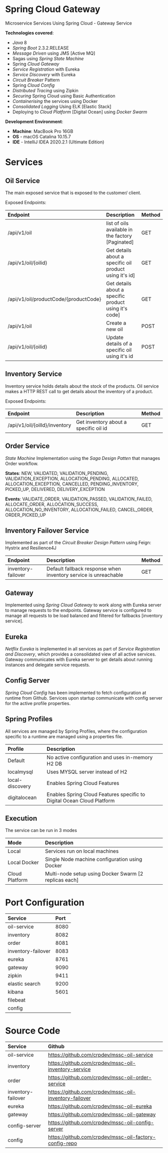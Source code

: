 # Spring Cloud Gateway

Microservice Services Using Spring Cloud - Gateway Service

**Technologies covered**:
- *Java* 8
- *Spring Boot* 2.3.2.RELEASE
- *Message Driven* using JMS [Active MQ]
- Sagas using *Spring State Machine*
- Spring *Cloud Gateway*
- *Service Registration* with Eureka
- *Service Discovery* with Eureka
- *Circuit Breaker* Pattern
- Spring *Cloud Config*
- *Distributed Tracing* using Zipkin
- *Securing* Spring Cloud using Basic Authentication
- *Containerising* the services using Docker
- *Consolidated Logging* Using ELK [Elastic Stack]
- Deploying to *Cloud Platform* [Digital Ocean] using *Docker Swarm*

**Development Environment**:
- **Machine**: MacBook Pro 16GB
- **OS** - macOS Catalina 10.15.7
- **IDE** - IntelliJ IDEA 2020.2.1 (Ultimate Edition)

# Services

## Oil Service

The main exposed service that is exposed to the customer/ client.

Exposed Endpoints:
 
| Endpoint | Description | Method |
|:--|:--|:--|
| /api/v1/oil | list of oils available in the factory [Paginated] | GET |
| /api/v1/oil/{oilid} | Get details about a specific oil product using it's id] | GET |
| /api/v1/oil/productCode/{productCode} | Get details about a specific product using it's code] | GET |
| /api/v1/oil | Create a new oil | POST |
| /api/v1/oil/{oilid} | Update details of a specific oil using it's id | POST |

## Inventory Service

Inventory service holds details about the stock of the products. Oil service makes a HTTP REST call to get details about the inventory of a product. 

Exposed Endpoints:
 
| Endpoint | Description | Method |
|:--|:--|:--|
| /api/v1/oil/{oilId}/inventory | Get inventory about a specific oil id | GET |

## Order Service

*State Machine* Implementation using the *Saga Design Patten* that manages Order workflow.

**States**: NEW, VALIDATED, VALIDATION_PENDING, VALIDATION_EXCEPTION, ALLOCATION_PENDING, ALLOCATED, ALLOCATION_EXCEPTION, CANCELLED, PENDING_INVENTORY, PICKED_UP, DELIVERED, DELIVERY_EXCEPTION

**Events**: VALIDATE_ORDER, VALIDATION_PASSED, VALIDATION_FAILED, ALLOCATE_ORDER, ALLOCATION_SUCCESS, ALLOCATION_NO_INVENTORY, ALLOCATION_FAILED, CANCEL_ORDER, ORDER_PICKED_UP

## Inventory Failover Service

Implemented as part of the *Circuit Breaker Design Pattern* using Feign: Hystrix and Resilience4J

| Endpoint | Description | Method |
|:--|:--|:--|
| inventory-failover | Default fallback response when inventory service is unreachable | GET |

## Gateway

Implemented using *Spring Cloud Gateway* to work along with Eureka server to manage requests to the endpoints. Gateway service is configured to manage all requests to be load balanced and filtered for fallbacks [inventory service].

## Eureka

*Netflix Eureka* is implemented in all services as part of *Service Registration and Discovery*, which provides a consolidated view of all active services. Gateway communicates with Eureka server to get details about running instances and delegate service requests.

## Config Server

*Spring Cloud Config* has been implemented to fetch configuration at runtime from Github. Services upon startup communicate with config server for the active profile properties.

## Spring Profiles

All services are managed by Spring Profiles, where the configuration specific to a runtime are managed using a properties file.

| Profile | Description |
|:--|:--|
| Default | No active configuration and uses in-memory H2 DB |
| localmysql | Uses MYSQL server instead of H2 |
| local-discovery | Enables Spring Cloud Features |
| digitalocean | Enables Spring Cloud Features specific to Digital Ocean Cloud Platform |

## Execution

The service can be run in 3 modes

| Mode | Description |
|:--|:--|
| Local | Services run on local machines |
| Local Docker | Single Node machine configuration using Docker |
| Cloud Platform | Multi-node setup using Docker Swarm [2 replicas each] |

# Port Configuration

| Service | Port |
|:--|:--|
| oil-service | 8080 |
| inventory | 8082 |
| order | 8081 |
| inventory-failover | 8083 |
| eureka | 8761 |
| gateway | 9090 |
| zipkin | 9411 |
| elastic search | 9200 |
| kibana | 5601 |
| filebeat | |
| config | |

# Source Code

| Service | Github |
|:--|:--|
| oil-service | https://github.com/crpdev/mssc-oil-service |
| inventory | https://github.com/crpdev/mssc-oil-inventory-service |
| order | https://github.com/crpdev/mssc-oil-order-service |
| inventory-failover | https://github.com/crpdev/mssc-oil-inventory-failover |
| eureka | https://github.com/crpdev/mssc-oil-eureka |
| gateway | https://github.com/crpdev/mssc-oil-gateway |
| config-server | https://github.com/crpdev/mssc-oil-config-server |
| config | https://github.com/crpdev/mssc-oil-factory-config-repo |


